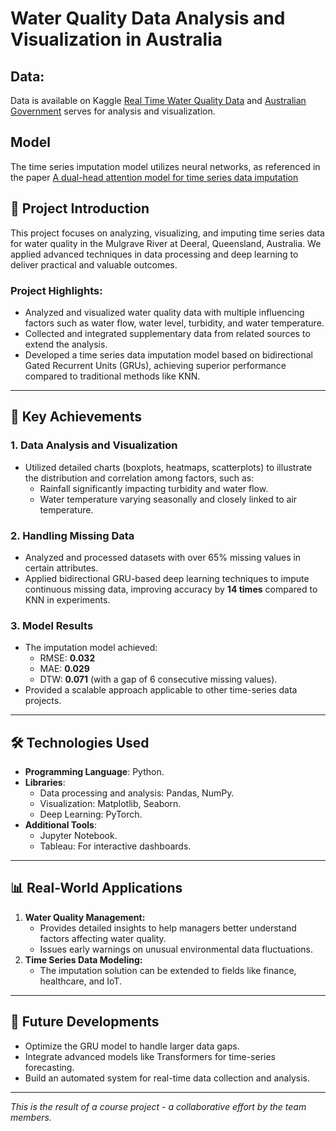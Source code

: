 # Water Quality Data Analysis and Visualization in Australia

## Data:
Data is available on Kaggle [Real Time Water Quality Data](https://www.kaggle.com/datasets/ivivan/real-time-water-quality-data) and [Australian Government](https://data.gov.au/data/) serves for analysis and visualization.


## Model
The time series imputation model utilizes neural networks, as referenced in the paper [A dual-head attention model for time series data imputation](https://www.sciencedirect.com/science/article/pii/S016816992100394X)


## 🌟 **Project Introduction**
This project focuses on analyzing, visualizing, and imputing time series data for water quality in the Mulgrave River at Deeral, Queensland, Australia. We applied advanced techniques in data processing and deep learning to deliver practical and valuable outcomes.

### **Project Highlights:**
- Analyzed and visualized water quality data with multiple influencing factors such as water flow, water level, turbidity, and water temperature.
- Collected and integrated supplementary data from related sources to extend the analysis.
- Developed a time series data imputation model based on bidirectional Gated Recurrent Units (GRUs), achieving superior performance compared to traditional methods like KNN.

---

## 🔑 **Key Achievements**

### 1. **Data Analysis and Visualization**
- Utilized detailed charts (boxplots, heatmaps, scatterplots) to illustrate the distribution and correlation among factors, such as:
  - Rainfall significantly impacting turbidity and water flow.
  - Water temperature varying seasonally and closely linked to air temperature.

### 2. **Handling Missing Data**
- Analyzed and processed datasets with over 65% missing values in certain attributes.
- Applied bidirectional GRU-based deep learning techniques to impute continuous missing data, improving accuracy by **14 times** compared to KNN in experiments.

### 3. **Model Results**
- The imputation model achieved:
  - RMSE: **0.032**
  - MAE: **0.029**
  - DTW: **0.071** (with a gap of 6 consecutive missing values).
- Provided a scalable approach applicable to other time-series data projects.

---

## 🛠️ **Technologies Used**
- **Programming Language**: Python.
- **Libraries**:
  - Data processing and analysis: Pandas, NumPy.
  - Visualization: Matplotlib, Seaborn.
  - Deep Learning: PyTorch.
- **Additional Tools**:
  - Jupyter Notebook.
  - Tableau: For interactive dashboards.

---

## 📊 **Real-World Applications**
1. **Water Quality Management:**
   - Provides detailed insights to help managers better understand factors affecting water quality.
   - Issues early warnings on unusual environmental data fluctuations.
2. **Time Series Data Modeling:**
   - The imputation solution can be extended to fields like finance, healthcare, and IoT.

---

## 🚀 **Future Developments**
- Optimize the GRU model to handle larger data gaps.
- Integrate advanced models like Transformers for time-series forecasting.
- Build an automated system for real-time data collection and analysis.

---

*This is the result of a course project - a collaborative effort by the team members.*

